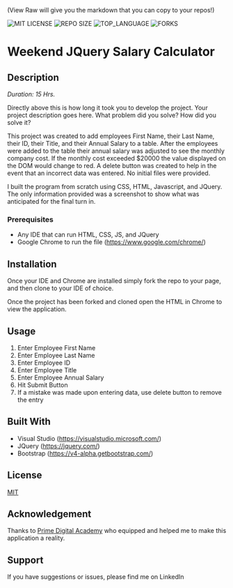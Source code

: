 (View Raw will give you the markdown that you can copy to your repos!)


![MIT LICENSE](https://img.shields.io/github/license/scottbromander/the_marketplace.svg?style=flat-square)
![REPO SIZE](https://img.shields.io/github/repo-size/scottbromander/the_marketplace.svg?style=flat-square)
![TOP_LANGUAGE](https://img.shields.io/github/languages/top/scottbromander/the_marketplace.svg?style=flat-square)
![FORKS](https://img.shields.io/github/forks/scottbromander/the_marketplace.svg?style=social)

# Weekend JQuery Salary Calculator

## Description

_Duration: 15 Hrs._

Directly above this is how long it took you to develop the project. Your project description goes here. What problem did you solve? How did you solve it? 

This project was created to add employees First Name, their Last Name, their ID, their Title, and their Annual Salary to a table.  After the employees were added to the table their annual salary was adjusted to see the monthly company cost.  If the monthly cost exceeded $20000 the value displayed on the DOM would change to red. A delete button was created to help in the event that an incorrect data was entered. No initial files were provided.

I built the program from scratch using CSS, HTML, Javascript, and JQuery. The only information provided was a screenshot to show what was anticipated for the final turn in.


### Prerequisites

- Any IDE that can run HTML, CSS, JS, and JQuery
- Google Chrome to run the file (https://www.google.com/chrome/)

## Installation

Once your IDE and Chrome are installed simply fork the repo to your page, and then clone to your IDE of choice.

Once the project has been forked and cloned open the HTML in Chrome to view the application.

## Usage

1. Enter Employee First Name
2. Enter Employee Last Name
3. Enter Employee ID
4. Enter Employee Title
5. Enter Employee Annual Salary
6. Hit Submit Button
7. If a mistake was made upon entering data, use delete button to remove the entry


## Built With

- Visual Studio (https://visualstudio.microsoft.com/)
- JQuery (https://jquery.com/)
- Bootstrap (https://v4-alpha.getbootstrap.com/)


## License
[MIT](https://choosealicense.com/licenses/mit/)

## Acknowledgement
Thanks to [Prime Digital Academy](www.primeacademy.io) who equipped and helped me to make this application a reality.

## Support
If you have suggestions or issues, please find me on LinkedIn
